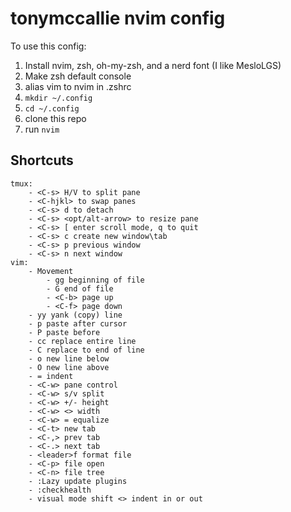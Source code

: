 # tonymccallie nvim config
To use this config:
1. Install nvim, zsh, oh-my-zsh, and a nerd font (I like MesloLGS)
2. Make zsh default console
3. alias vim to nvim in .zshrc
4. `mkdir ~/.config`
5. `cd ~/.config`
6. clone this repo
7. run `nvim`

## Shortcuts
```
tmux:
    - <C-s> H/V to split pane
    - <C-hjkl> to swap panes
    - <C-s> d to detach
    - <C-s> <opt/alt-arrow> to resize pane
    - <C-s> [ enter scroll mode, q to quit
    - <C-s> c create new window\tab
    - <C-s> p previous window
    - <C-s> n next window
vim:
    - Movement
        - gg beginning of file
        - G end of file
        - <C-b> page up
        - <C-f> page down
    - yy yank (copy) line
    - p paste after cursor
    - P paste before
    - cc replace entire line
    - C replace to end of line
    - o new line below
    - O new line above
    - = indent
    - <C-w> pane control
    - <C-w> s/v split
    - <C-w> +/- height
    - <C-w> <> width
    - <C-w> = equalize
    - <C-t> new tab
    - <C-,> prev tab
    - <C-.> next tab
    - <leader>f format file
    - <C-p> file open
    - <C-n> file tree
    - :Lazy update plugins
    - :checkhealth
    - visual mode shift <> indent in or out
```
